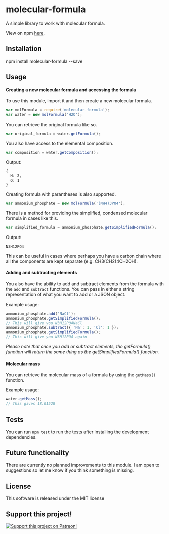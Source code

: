 # molecular-formula
A simple library to work with molecular formula.

View on npm [here](https://www.npmjs.com/package/molecular-formula).


## Installation
npm install molecular-formula --save

## Usage
#### Creating a new molecular formula and accessing the formula
To use this module, import it and then create a new molecular formula.
``` javascript
var molFormula = require('molecular-formula');
var water = new molFormula('H2O');
```
You can retrieve the original formula like so.
``` javascript
var original_formula = water.getFormula();
```
You also have access to the elemental composition.
``` javascript
var composition = water.getComposition();
```
Output:
```
{
  H: 2,
  O: 1
}
```
Creating formula with parantheses is also supported.
``` javascript
var ammonium_phosphate = new molFormula('(NH4)3PO4');
```
There is a method for providing the simplified, condensed molecular formula in cases like this.
``` javascript
var simplified_formula = ammonium_phosphate.getSimplifiedFormula();
```
Output:
```
N3H12PO4
```
This can be useful in cases where perhaps you have a carbon chain where all the components are kept separate (e.g. CH3(CH2)4CH2OH).

#### Adding and subtracting elements
You also have the ability to add and subtract elements from the formula with the ```add``` and ```subtract``` functions. You can pass in either a string representation of what you want to add or a JSON object.

Example usage:
``` javascript
ammonium_phosphate.add('NaCl');
ammonium_phosphate.getSimplifiedFormula();
// This will give you N3H12PO4NaCl
ammonium_phosphate.subtract({ 'Na': 1, 'Cl': 1 });
ammonium_phosphate.getSimplifiedFormula();
// This will give you N3H12PO4 again
```

*Please note that once you add or subtract elements, the getFormula() function will return the same thing as the getSimplifiedFormula() function.*

#### Molecular mass
You can retrieve the molecular mass of a formula by using the ```getMass()``` function.

Example usage:
``` javascript
water.getMass();
// This gives 18.01528
```

## Tests
You can run `npm test` to run the tests after installing the development dependencies.

## Future functionality
There are currently no planned improvements to this module. I am open to suggestions so let me know if you think something is missing.

## License
This software is released under the MIT license

## Support this project!

[![Support this project on Patreon!](https://c5.patreon.com/external/logo/become_a_patron_button.png)](https://www.patreon.com/MikeTheBiochem)